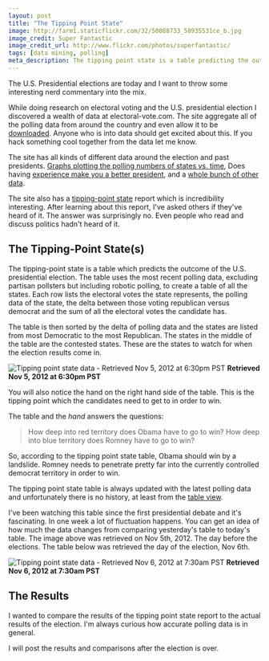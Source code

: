 ```yaml
---
layout: post
title: "The Tipping Point State"
image: http://farm1.staticflickr.com/32/50088733_58935531ce_b.jpg
image_credit: Super Fantastic
image_credit_url: http://www.flickr.com/photos/superfantastic/
tags: [data mining, polling]
meta_description: The tipping point state is a table predicting the outcome of the U.S. presidential election.
---
```

The U.S. Presidential elections are today and I want to throw some interesting nerd commentary into the mix.

While doing research on electoral voting and the U.S. presidential election I discovered a wealth of data at electoral-vote.com. The site aggregate all of the polling data from around the country and even allow it to be [downloaded][1]. Anyone who is into data should get excited about this. If you hack something cool together from the data let me know.

The site has all kinds of different data around the election and past presidents. [Graphs plotting the polling numbers of states vs. time][3], Does having [experience make you a better president][4], and a [whole bunch of other data][5].

The site also has a [tipping-point state][6] report which is incredibility interesting. After learning about this report, I've asked others if they've heard of it. The answer was surprisingly no. Even people who read and discuss politics hadn't heard of it.

## The Tipping-Point State(s)

The tipping-point state is a table which predicts the outcome of the U.S. presidential election. The table uses the most recent polling data, excluding partisan pollsters but including robotic polling, to create a table of all the states. Each row lists the electoral votes the state represents, the polling data of the state, the delta between those voting republican versus democrat and the sum of all the electoral votes the candidate has.

The table is then sorted by the delta of polling data and the states are listed from most Democratic to the most Republican. The states in the middle of the table are the contested states. These are the states to watch for when the election results come in.

![Tipping point state data - Retrieved Nov 5, 2012 at 6:30pm PST](http://cl.ly/image/1n2U451W142n/Screen%20shot%202012-11-05%20at%206.30.10%20PM.png)
__Retrieved Nov 5, 2012 at 6:30pm PST__

You will also notice the hand on the right hand side of the table. This is the tipping point which the candidates need to get to in order to win. 

The table and the _hand_ answers the questions:

> How deep into red territory does Obama have to go to win?
> How deep into blue territory does Romney have to go to win?

So, according to the tipping point state table, Obama should win by a landslide. Romney needs to penetrate pretty far into the currently controlled democrat territory in order to win.

The tipping point state table is always updated with the latest polling data and unfortunately there is no history, at least from the [table view][3]. 

I've been watching this table since the first presidential debate and it's fascinating. In one week a lot of fluctuation happens. You can get an idea of how much the data changes from comparing yesterday's table to today's table. The image above was retrieved on Nov 5th, 2012. The day before the elections. The table below was retrieved the day of the election, Nov 6th.

![Tipping point state data - Retrieved Nov 6, 2012 at 7:30am PST](http://cl.ly/image/0V2Y3V050C3A/Screen%20shot%202012-11-06%20at%207.22.30%20AM.png)
__Retrieved Nov 6, 2012 at 7:30am PST__

## The Results

I wanted to compare the results of the tipping point state report to the actual results of the election. I'm always curious how accurate polling data is in general.

I will post the results and comparisons after the election is over.

[1]: http://www.electoral-vote.com/evp2012/Info/data.html
[2]: http://www.electoral-vote.com/evp2012/Pres/EVP_average.html
[3]: http://www.electoral-vote.com/evp2012/Pres/Graphs/all.html
[4]: http://www.electoral-vote.com/evp2012/Info/experience.html
[5]: http://www.electoral-vote.com/evp2012/Info/datagalore.html
[6]: http://www.electoral-vote.com/evp2012/Pres/EVP_average.html
